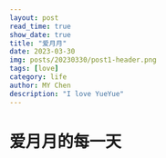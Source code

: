 ```yaml
---
layout: post
read_time: true
show_date: true
title: "爱月月"
date: 2023-03-30
img: posts/20230330/post1-header.png
tags: [love]
category: life
author: MY Chen
description: "I love YueYue"
---
```

# 爱月月的每一天